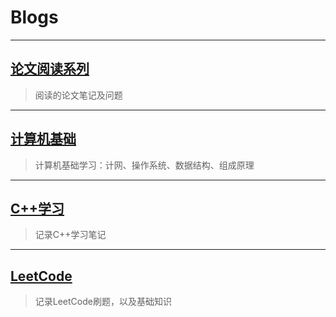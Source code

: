 # Blogs

****

## [论文阅读系列](blogs/PaperRead/PaperRead.md)

> 阅读的论文笔记及问题

---

## [计算机基础](blogs/ComputerBasis/index.md)

>计算机基础学习：计网、操作系统、数据结构、组成原理

---

## [C++学习](blogs/CPlusPrimer/README.md)

> 记录C++学习笔记

---

## [LeetCode](blogs/Leetcode/README.md)

> 记录LeetCode刷题，以及基础知识
